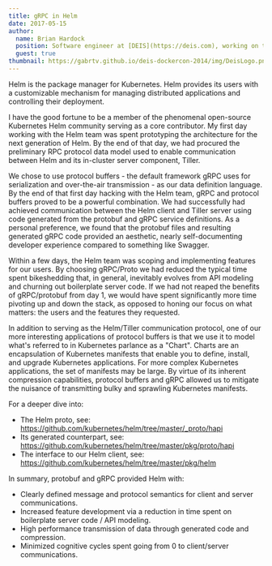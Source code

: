 ```yaml
---
title: gRPC in Helm
date: 2017-05-15
author:
  name: Brian Hardock
  position: Software engineer at [DEIS](https://deis.com), working on the [Helm](https://helm.sh) project
  guest: true
thumbnail: https://gabrtv.github.io/deis-dockercon-2014/img/DeisLogo.png
---
```


Helm is the package manager for Kubernetes. Helm provides its users with a customizable mechanism for
managing distributed applications and controlling their deployment. 

I have the good fortune to be a member of the phenomenal open-source Kubernetes Helm community serving as 
a core contributor. My first day working with the Helm team was spent prototyping the architecture for
the next generation of Helm. By the end of that day, we had procured the preliminary RPC protocol data model
used to enable communication between Helm and its in-cluster server component, Tiller.

<!--more-->

We chose to use protocol buffers - the default framework gRPC uses for serialization and over-the-air
transmission - as our data definition language. By the end of that first day hacking with the Helm team,
gRPC and protocol buffers proved to be a powerful combination. We had successfully had achieved communication
between the Helm client and Tiller server using code generated from the protobuf and gRPC service definitions.
As a personal preference, we found that the protobuf files and resulting generated gRPC
code provided an aesthetic, nearly self-documenting developer experience compared to something like Swagger.

Within a few days, the Helm team was scoping and implementing features for our users. By choosing gRPC/Proto
we had reduced the typical time spent bikeshedding that, in general, inevitably evolves from API modeling and
churning out boilerplate server code. If we had not reaped the benefits of gRPC/protobuf from day 1, we would
have spent significantly more time pivoting up and down the stack, as opposed to honing our focus on what
matters: the users and the features they requested.

In addition to serving as the Helm/Tiller communication protocol, one of our more interesting applications
of protocol buffers is that we use it to model what's referred to in Kubernetes parlance as a "Chart". Charts
are an encapsulation of Kubernetes manifests that enable you to define, install, and upgrade Kubernetes applications.
For more complex Kubernetes applications, the set of manifests may be large. By virtue of its inherent compression
capabilities, protocol buffers and gRPC allowed us to mitigate the nuisance of transmitting bulky and
sprawling Kubernetes manifests.

For a deeper dive into:

- The Helm proto, see: <https://github.com/kubernetes/helm/tree/master/_proto/hapi>
- Its generated counterpart, see: <https://github.com/kubernetes/helm/tree/master/pkg/proto/hapi>
- The interface to our Helm client, see: <https://github.com/kubernetes/helm/tree/master/pkg/helm>

In summary, protobuf and gRPC provided Helm with:

* Clearly defined message and protocol semantics for client and server communications.
* Increased feature development via a reduction in time spent on boilerplate server code / API modeling.
* High performance transmission of data through generated code and compression.
* Minimized cognitive cycles spent going from 0 to client/server communications.
